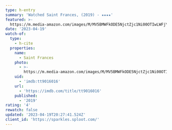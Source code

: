 ```yaml
---
type: h-entry
summary: 'Watched Saint Frances, (2019) - ★★★★'
featured: >-
  https://m.media-amazon.com/images/M/MV5BMWFkODE5NjctZjc1Ni00OTIwLWFjYjAtZTU2MDFkZDI1NmMxXkEyXkFqcGdeQXVyMjQ0NzcxNjM@._V1_SX300.jpg
date: '2023-04-19'
watch-of:
  type:
    - h-cite
  properties:
    name:
      - Saint Frances
    photo:
      - >-
        https://m.media-amazon.com/images/M/MV5BMWFkODE5NjctZjc1Ni00OTIwLWFjYjAtZTU2MDFkZDI1NmMxXkEyXkFqcGdeQXVyMjQ0NzcxNjM@._V1_SX300.jpg
    uid:
      - 'imdb:tt9016016'
    url:
      - 'https://imdb.com/title/tt9016016'
    published:
      - '2019'
rating: '4'
rewatch: false
updated: '2023-04-19T20:27:41.524Z'
client_id: 'https://sparkles.sploot.com/'
---
```


